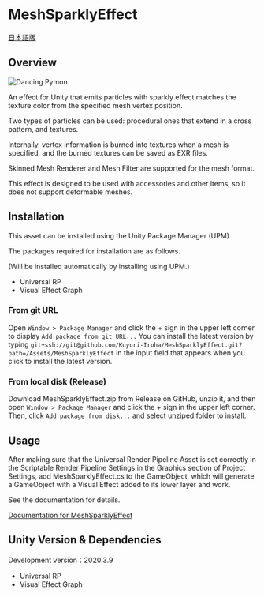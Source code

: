 # MeshSparklyEffect

[日本語版](./README_ja.md)

## Overview

![Dancing Pymon](./Documentation/Images/pymon_demo.gif)

An effect for Unity that emits particles with sparkly effect matches the texture color from the specified mesh vertex position.

Two types of particles can be used: procedural ones that extend in a cross pattern, and textures.

Internally, vertex information is burned into textures when a mesh is specified, and the burned textures can be saved as EXR files.

Skinned Mesh Renderer and Mesh Filter are supported for the mesh format.

This effect is designed to be used with accessories and other items, so it does not support deformable meshes.

## Installation

This asset can be installed using the Unity Package Manager (UPM).

The packages required for installation are as follows.

(Will be installed automatically by installing using UPM.)

- Universal RP
- Visual Effect Graph

### From git URL

Open `Window > Package Manager` and click the + sign in the upper left corner to display `Add package from git URL...`
You can install the latest version by typing `git+ssh://git@github.com/Kuyuri-Iroha/MeshSparklyEffect.git?path=/Assets/MeshSparklyEffect` in the input field that appears when you click to install the latest version.

### From local disk (Release)

Download MeshSparklyEffect.zip from Release on GitHub, unzip it, and then open `Window > Package Manager` and click the + sign in the upper left corner. Then, click `Add package from disk...` and select unziped folder to install.

## Usage

After making sure that the Universal Render Pipeline Asset is set correctly in the Scriptable Render Pipeline Settings in the Graphics section of Project Settings, add MeshSparklyEffect.cs to the GameObject, which will generate a GameObject with a Visual Effect added to its lower layer and work.

See the documentation for details.

[Documentation for MeshSparklyEffect](./Documentation/MeshSparklyEffect.md)

## Unity Version & Dependencies

Development version：2020.3.9

- Universal RP
- Visual Effect Graph
